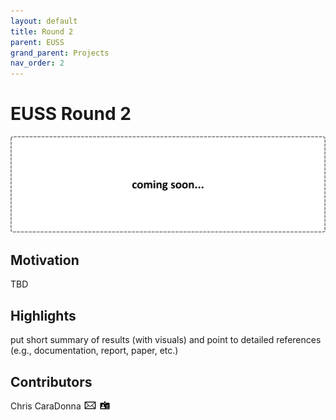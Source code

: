 ```yaml
---
layout: default
title: Round 2
parent: EUSS
grand_parent: Projects
nav_order: 2
---
```


# EUSS Round 2

![project_logo](../../../assets/images/coming_soon.png)

## Motivation
TBD

## Highlights
put short summary of results (with visuals) and point to detailed references (e.g., documentation, report, paper, etc.)

## Contributors
Chris CaraDonna [![email](../../../assets/images/email.png)](mailto:Christopher.CaraDonna@nrel.gov) [![bio](../../../assets/images/bio.png)](https://www.nrel.gov/research/staff/chris-caradonna.html)